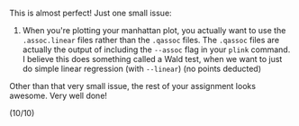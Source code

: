 This is almost perfect! Just one small issue:

1. When you're plotting your manhattan plot, you actually want to use the `.assoc.linear` files rather than the `.qassoc` files. The `.qassoc` files are actually the output of including the `--assoc` flag in your `plink` command. I believe this does something called a Wald test, when we want to just do simple linear regression (with `--linear`) (no points deducted)

Other than that very small issue, the rest of your assignment looks awesome. Very well done!

(10/10)
